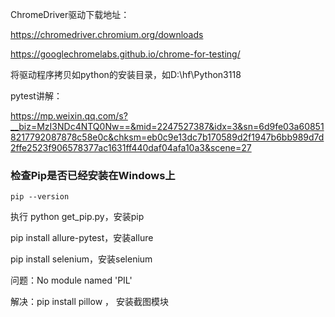 



ChromeDriver驱动下载地址：

https://chromedriver.chromium.org/downloads

https://googlechromelabs.github.io/chrome-for-testing/

将驱动程序拷贝如python的安装目录，如D:\hf\Python3118



pytest讲解：

https://mp.weixin.qq.com/s?__biz=MzI3NDc4NTQ0Nw==&mid=2247527387&idx=3&sn=6d9fe03a608518217792087878c58e0c&chksm=eb0c9e13dc7b170589d2f1947b6bb989d7d2ffe2523f906578377ac1631ff440daf04afa10a3&scene=27



### 检查Pip是否已经安装在Windows上

```
pip --version
```



执行 python get_pip.py，安装pip



pip install allure-pytest，安装allure

pip install selenium，安装selenium



问题：No module named 'PIL' 

解决：pip install pillow  ， 安装截图模块